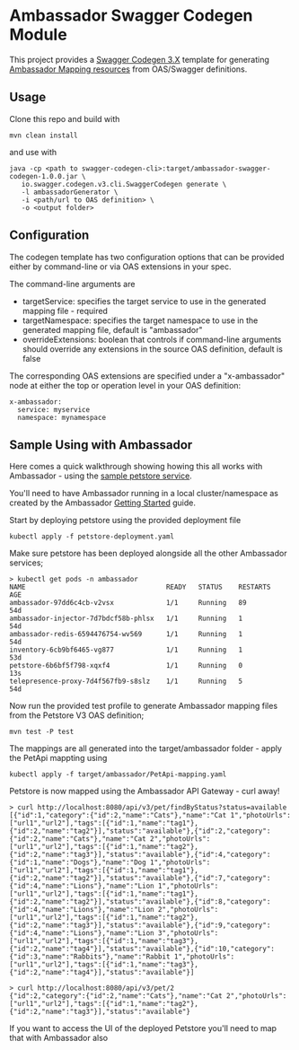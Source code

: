 # Ambassador Swagger Codegen Module

This project provides a [Swagger Codegen 3.X](https://github.com/swagger-api/swagger-codegen/tree/3.0.0) template for 
generating [Ambassador Mapping resources](https://www.getambassador.io/docs/latest/topics/using/intro-mappings/) 
from OAS/Swagger definitions.

## Usage

Clone this repo and build with 

```
mvn clean install
```

and use with

```
java -cp <path to swagger-codegen-cli>:target/ambassador-swagger-codegen-1.0.0.jar \
   io.swagger.codegen.v3.cli.SwaggerCodegen generate \
   -l ambassadorGenerator \
   -i <path/url to OAS definition> \
   -o <output folder>
```

## Configuration

The codegen template has two configuration options that can be provided either by command-line or via OAS extensions in
your spec.

The command-line arguments are

- targetService: specifies the target service to use in the generated mapping file - required
- targetNamespace: specifies the target namespace to use in the generated mapping file, default is "ambassador"
- overrideExtensions: boolean that controls if command-line arguments should override any extensions in the source OAS
  definition, default is false

The corresponding OAS extensions are specified under a "x-ambassador" node at either the top or operation level in your
OAS definition:

```
x-ambassador:
  service: myservice
  namespace: mynamespace
```

## Sample Using with Ambassador

Here comes a quick walkthrough showing howing this all works with Ambassador - using
the [sample petstore service](https://github.com/swagger-api/swagger-petstore).

You'll need to have Ambassador running in a local cluster/namespace as created by the
Ambassador [Getting Started](https://www.getambassador.io/docs/latest/tutorials/getting-started/) guide.

Start by deploying petstore using the provided deployment file

```
kubectl apply -f petstore-deployment.yaml 
```

Make sure petstore has been deployed alongside all the other Ambassador services;

```
> kubectl get pods -n ambassador
NAME                                   READY   STATUS    RESTARTS   AGE
ambassador-97dd6c4cb-v2vsx             1/1     Running   89         54d
ambassador-injector-7d7bdcf58b-phlsx   1/1     Running   1          54d
ambassador-redis-6594476754-wv569      1/1     Running   1          54d
inventory-6cb9bf6465-vg877             1/1     Running   1          53d
petstore-6b6bf5f798-xqxf4              1/1     Running   0          13s
telepresence-proxy-7d4f567fb9-s8slz    1/1     Running   5          54d
```

Now run the provided test profile to generate Ambassador mapping files from the Petstore V3 OAS definition;

```
mvn test -P test
```

The mappings are all generated into the target/ambassador folder - apply the PetApi mappting using

```
kubectl apply -f target/ambassador/PetApi-mapping.yaml 
```

Petstore is now mapped using the Ambassador API Gateway - curl away!

```
> curl http://localhost:8080/api/v3/pet/findByStatus?status=available
[{"id":1,"category":{"id":2,"name":"Cats"},"name":"Cat 1","photoUrls":["url1","url2"],"tags":[{"id":1,"name":"tag1"},{"id":2,"name":"tag2"}],"status":"available"},{"id":2,"category":{"id":2,"name":"Cats"},"name":"Cat 2","photoUrls":["url1","url2"],"tags":[{"id":1,"name":"tag2"},{"id":2,"name":"tag3"}],"status":"available"},{"id":4,"category":{"id":1,"name":"Dogs"},"name":"Dog 1","photoUrls":["url1","url2"],"tags":[{"id":1,"name":"tag1"},{"id":2,"name":"tag2"}],"status":"available"},{"id":7,"category":{"id":4,"name":"Lions"},"name":"Lion 1","photoUrls":["url1","url2"],"tags":[{"id":1,"name":"tag1"},{"id":2,"name":"tag2"}],"status":"available"},{"id":8,"category":{"id":4,"name":"Lions"},"name":"Lion 2","photoUrls":["url1","url2"],"tags":[{"id":1,"name":"tag2"},{"id":2,"name":"tag3"}],"status":"available"},{"id":9,"category":{"id":4,"name":"Lions"},"name":"Lion 3","photoUrls":["url1","url2"],"tags":[{"id":1,"name":"tag3"},{"id":2,"name":"tag4"}],"status":"available"},{"id":10,"category":{"id":3,"name":"Rabbits"},"name":"Rabbit 1","photoUrls":["url1","url2"],"tags":[{"id":1,"name":"tag3"},{"id":2,"name":"tag4"}],"status":"available"}]
```

```
> curl http://localhost:8080/api/v3/pet/2
{"id":2,"category":{"id":2,"name":"Cats"},"name":"Cat 2","photoUrls":["url1","url2"],"tags":[{"id":1,"name":"tag2"},{"id":2,"name":"tag3"}],"status":"available"}
```

If you want to access the UI of the deployed Petstore you'll need to map that with Ambassador also